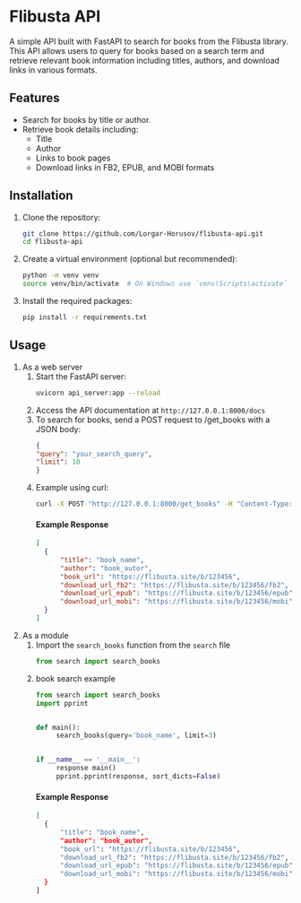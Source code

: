 # Flibusta API

A simple API built with FastAPI to search for books from the Flibusta library. This API allows users to query for books based on a search term and retrieve relevant book information including titles, authors, and download links in various formats.

## Features

- Search for books by title or author.
- Retrieve book details including:
  - Title
  - Author
  - Links to book pages
  - Download links in FB2, EPUB, and MOBI formats

## Installation

1. Clone the repository:

   ```bash
   git clone https://github.com/Lorgar-Horusov/flibusta-api.git
   cd flibusta-api
   ```
2. Create a virtual environment (optional but recommended):
   ```bash
   python -m venv venv
   source venv/bin/activate  # On Windows use `venv\Scripts\activate`
   ```
3. Install the required packages:
   ```bash
   pip install -r requirements.txt
   ```
## Usage
1. As a web server
   1. Start the FastAPI server:
       ```bash
       uvicorn api_server:app --reload
       ```
   2. Access the API documentation at `http://127.0.0.1:8000/docs`
   3. To search for books, send a POST request to /get_books with a JSON body:
       ```json
       {
       "query": "your_search_query",
       "limit": 10 
       }
       ```
   4. Example using curl:
       ```bash
       curl -X POST "http://127.0.0.1:8000/get_books" -H "Content-Type: application/json" -d '{"query": "Хоббит", "limit": 5}'
       ```
       #### Example Response
       ```json
       [
         {
             "title": "book_name",
             "author": "book_autor",
             "book_url": "https://flibusta.site/b/123456",
             "download_url_fb2": "https://flibusta.site/b/123456/fb2",
             "download_url_epub": "https://flibusta.site/b/123456/epub",
             "download_url_mobi": "https://flibusta.site/b/123456/mobi"
         }
       ]
       ```
2. As a module
   1. Import the `search_books` function from the `search` file
      ```py
      from search import search_books
      ```
   2. book search example
      ```py
      from search import search_books
      import pprint

      
      def main():
           search_books(query='book_name', limit=3)


      if __name__ == '__main__':
           response main()
           pprint.pprint(response, sort_dicts=False)
      ```
       #### Example Response
       ```bash
       [
         {
             "title": "book_name",
             "author": "book_autor",
             "book_url": "https://flibusta.site/b/123456",
             "download_url_fb2": "https://flibusta.site/b/123456/fb2",
             "download_url_epub": "https://flibusta.site/b/123456/epub",
             "download_url_mobi": "https://flibusta.site/b/123456/mobi"
         }
       ]
       ```
